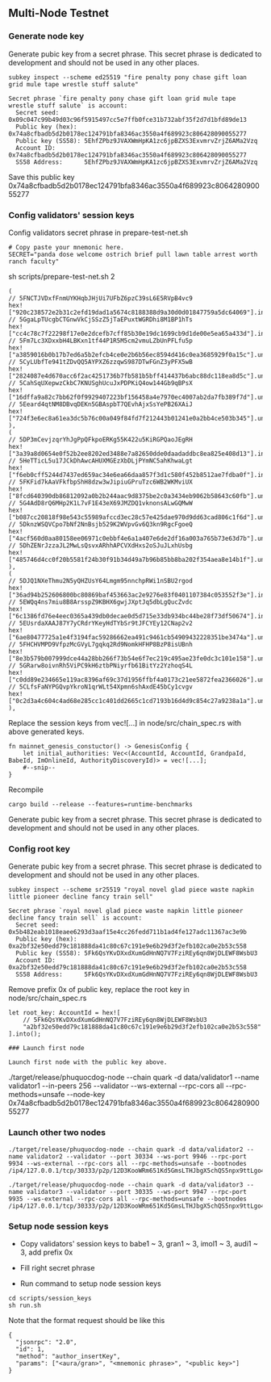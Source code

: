 ## Multi-Node Testnet

### Generate node key

Generate pubic key from a secret phrase. This secret phrase is dedicated to development and should not be used in any other places.

```
subkey inspect --scheme ed25519 "fire penalty pony chase gift loan grid mule tape wrestle stuff salute"

```

```
Secret phrase `fire penalty pony chase gift loan grid mule tape wrestle stuff salute` is account:
  Secret seed:       0x09c047c99b49d03c96f5915497cc5e7ffb0fce31b732abf35f2d7d1bfd89de13
  Public key (hex):  0x74a8cfbadb5d2b0178ec124791bfa8346ac3550a4f689923c806428090055277
  Public key (SS58): 5EhfZPbz9JVAXWmHpKA1zc6jpBZXS3ExvmrvZrjZ6AMa2Vzq
  Account ID:        0x74a8cfbadb5d2b0178ec124791bfa8346ac3550a4f689923c806428090055277
  SS58 Address:      5EhfZPbz9JVAXWmHpKA1zc6jpBZXS3ExvmrvZrjZ6AMa2Vzq

```

Save this public key 0x74a8cfbadb5d2b0178ec124791bfa8346ac3550a4f689923c806428090055277

### Config validators' session keys

Config validators secret phrase in prepare-test-net.sh

```
# Copy paste your mnemonic here.
SECRET="panda dose welcome ostrich brief pull lawn table arrest worth ranch faculty"
```

sh scripts/prepare-test-net.sh 2

```
(
// 5FNCTJVDxfFnmUYKHqbJHjUi7UFbZ6pzC39sL6E5RVpB4vc9
hex!["920c238572e2b31c2efd19dad1a5674c8188388d9a30d0d01847759a5dc64069"].into(),
// 5GgaLpTUcgbCTGnwVkCjSSzZ5jTaEPuxtWGRDhi8M1BP1hTs
hex!["cc4c78c7f22298f17e0e2dcefb7cff85b30e19dc1699cb9d1de00e5ea65a433d"].into(),
// 5Fm7Lc3XDxxbH4LBKxn1tf44P1R5M5cm2vmuLZbUnPFLfu5p
hex!["a3859016b0b17b7ed6a5b2efcb4ce0e2b6b56ec8594d416c0ea3685929f0a15c"].unchecked_into(),
// 5CyLUbfTe941tZDvQQ5AYPXZ6zzqwS987DTwFGnZ3yPFX5wB
hex!["2824087e4d670acc6f2ac4251736b7fb581b5bff414437b6abc88dc118ea8d5c"].unchecked_into(),
// 5CahSqUXepwzCkbC7KNUSghUcuJxPDPKiQ4ow144Gb9qBPsX
hex!["16dffa9a82c7bb62f0f9929407223bf156458a4e7970ec4007ab2da7fb389f7d"].unchecked_into(),
// 5Eeard4qtNM8DBvqDEKn5GBAspbT7QEvhAjxSsYePB26XAiJ
hex!["724f3e6ec8a61ea3dc5b76c00a049f84fd7f212443b01241e0a2bb4ce503b345"].unchecked_into(),
),
(
// 5DP3mCevjzqrYhJgPpQFkpoERKg55K422u5KiRGPQaoJEgRH
hex!["3a39a8d0654e0f52b2ee8202ed3488e7a82650dde0daadaddbc8ea825e408d13"].into(),
// 5HeTTicL5u17JCkDhAwcAHUXMGEzXbDLjPYmNC5ahKhwaLgt
hex!["f6eb0cff5244d7437ed659ac34e6ea66daa857f3d1c580f452b8512ae7fdba0f"].into(),
// 5FKFid7kAaVFkfbpShH8dzw3wJipiuGPruTzc6WB2WKMviUX
hex!["8fcd640390db86812092a0b2b244aac9d8375be2c0a3434eb9062b58643c60fb"].unchecked_into(),
// 5G4AdD8rQ6MHp2K1L7vF1E43eX69JMZDQ1vknonsALwGQMwW
hex!["b087cc20818f98e543c55989afccd3ec28c57e425dae970d9dd63cad806c1f6d"].unchecked_into(),
// 5DknzWSQVCpo7bNf2NnBsjb529K2WVpvGv6Q3kn9RgcFgoeQ
hex!["4acf560d0aa80158ee06971c0ebbf4e6a1a407e6de2df16a003a765b73e63d7b"].unchecked_into(),
// 5DhZENrJzzaJL2MwLsQsvxARhhAPCVXdHxs2oSJuJLxhUsbg
hex!["485746d4cc0f20b5581f24b30f91b34d49a7b96b85bb8ba202f354aea8e14b1f"].unchecked_into(),
),
(
// 5DJQ1NXeThmu2N5yQHZUsY64Lmgm95nnchpRWi1nSBU2rgod
hex!["36ad94b252606800bc80869baf453663ac2e9276e83f0401107384c053552f3e"].into(),
// 5EWQq4ns7miu8B8ArsspZ9KBHX6gwjJXptJq5dbLgQucZvdc
hex!["6c1386fd76e4eec0365a439db0decae0d5d715e33db934bc44be28f73df50674"].into(),
// 5EUsrdaXAAJ87Y7yCRdrYKeyHdTYbSr9tJFCYEy12CNap2v2
hex!["6ae80477725a1e4f3194fac59286662ea491c9461cb54909432228351be3474a"].unchecked_into(),
// 5FHCHVMPD9VfpzMcGVyL7gqkq2Rd9NomkHFHP8BzP8isUBnh
hex!["8e3b579b007999dce44a28bb266f73b54e6f7ec219c495ae23fe0dc3c101e158"].unchecked_into(),
// 5GRarw8oivnRh5ViPC9kH6ztbPNiyrfb61BitYz2YzhoqS4L
hex!["c0dd89e234665e119ac8396af69c37d1956ffbf4a0173c21ee5872fea2366026"].unchecked_into(),
// 5CLfsFaNYPGQvpYkroN1qrWLt54Xpmn6shAxdE45bCy1cvgv
hex!["0c2d3a4c604c4ad68e285cc1c401dd2665c1cd7193b16d4d9c854c27a9238a1a"].unchecked_into(),
),

```
Replace the session keys from vec![...] in node/src/chain_spec.rs with above generated keys.

```
fn mainnet_genesis_constuctor() -> GenesisConfig {
    let initial_authorities: Vec<(AccountId, AccountId, GrandpaId, BabeId, ImOnlineId, AuthorityDiscoveryId)> = vec![...];
    #--snip--
}

```

Recompile

```
cargo build --release --features=runtime-benchmarks

```

Generate pubic key from a secret phrase. This secret phrase is dedicated to development and should not be used in any other places.

### Config root key
Generate pubic key from a secret phrase. This secret phrase is dedicated to development and should not be used in any other places.

```
subkey inspect --scheme sr25519 "royal novel glad piece waste napkin little pioneer decline fancy train sell"

```

```
Secret phrase `royal novel glad piece waste napkin little pioneer decline fancy train sell` is account:
  Secret seed:       0x5b482eab1018eaee6293d3aaf15e4cc26fedd711b1ad4fe127adc11367ac3e9b
  Public key (hex):  0xa2bf32e50edd79c181888da41c80c67c191e9e6b29d3f2efb102ca0e2b53c558
  Public key (SS58): 5Fk6QsYKvDXxdXumGdHnNQ7V7FziREy6qn8WjDLEWF8WsbU3
  Account ID:        0xa2bf32e50edd79c181888da41c80c67c191e9e6b29d3f2efb102ca0e2b53c558
  SS58 Address:      5Fk6QsYKvDXxdXumGdHnNQ7V7FziREy6qn8WjDLEWF8WsbU3

```

Remove prefix 0x of public key, replace the root key in node/src/chain_spec.rs

```
let root_key: AccountId = hex![
    // 5Fk6QsYKvDXxdXumGdHnNQ7V7FziREy6qn8WjDLEWF8WsbU3
    "a2bf32e50edd79c181888da41c80c67c191e9e6b29d3f2efb102ca0e2b53c558"
].into();

### Launch first node

Launch first node with the public key above.

```
./target/release/phuquocdog-node --chain quark -d data/validator1 --name validator1 --in-peers 256 --validator --ws-external --rpc-cors all --rpc-methods=unsafe --node-key 0x74a8cfbadb5d2b0178ec124791bfa8346ac3550a4f689923c806428090055277


### Launch other two nodes

```
./target/release/phuquocdog-node --chain quark -d data/validator2 --name validator2 --validator --port 30334 --ws-port 9946 --rpc-port 9934 --ws-external --rpc-cors all --rpc-methods=unsafe --bootnodes /ip4/127.0.0.1/tcp/30333/p2p/12D3KooWRm651Kd5GmsLTHJbgX5chQS5npx9ttLgo46UsegCMoNM
```


```
./target/release/phuquocdog-node --chain quark -d data/validator3 --name validator3 --validator --port 30335 --ws-port 9947 --rpc-port 9935 --ws-external --rpc-cors all --rpc-methods=unsafe --bootnodes /ip4/127.0.0.1/tcp/30333/p2p/12D3KooWRm651Kd5GmsLTHJbgX5chQS5npx9ttLgo46UsegCMoNM

```

### Setup node session keys

- Copy validators' session keys to babe1 ~ 3, gran1 ~ 3, imol1 ~ 3, audi1 ~ 3, add prefix 0x

- Fill right secret phrase

- Run command to setup node session keys

```
cd scripts/session_keys
sh run.sh

```
Note that the format request should be like this

```
{
  "jsonrpc": "2.0",
  "id": 1,
  "method": "author_insertKey",
  "params": ["<aura/gran>", "<mnemonic phrase>", "<public key>"]
}

```